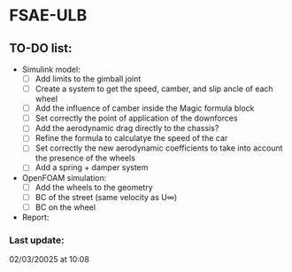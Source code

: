 # FSAE-ULB
## TO-DO list:
- Simulink model:
    - [ ] Add limits to the gimball joint
    - [ ] Create a system to get the speed, camber, and slip ancle of each wheel
    - [ ] Add the influence of camber inside the Magic formula block
    - [ ] Set correctly the point of application of the downforces
    - [ ] Add the aerodynamic drag directly to the chassis?
    - [ ] Refine the formula to calculatye the speed of the car
    - [ ] Set correctly the new aerodynamic coefficients to take into account the presence of the wheels
    - [ ] Add a spring + damper system

- OpenFOAM simulation:
    - [ ] Add the wheels to the geometry
    - [ ] BC of the street (same velocity as U∞)
    - [ ] BC on the wheel

- Report:

### Last update:
02/03/20025 at 10:08
